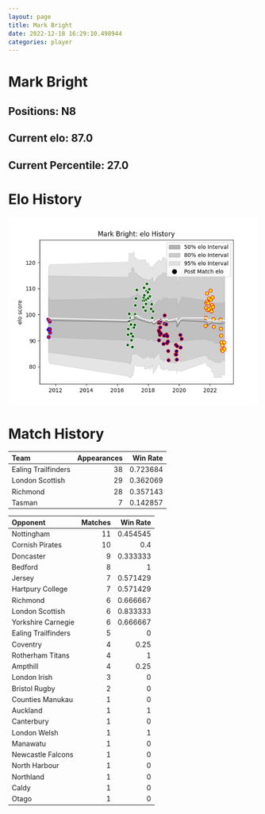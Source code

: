 ```yaml
---  
layout: page  
title: Mark Bright  
date: 2022-12-18 16:29:10.498944  
categories: player  
---
```

# Mark Bright

## Positions: N8

## Current elo: 87.0

## Current Percentile: 27.0

# Elo History


![elo history](history_MarkBright.png)
# Match History


| Team                |   Appearances |   Win Rate |
|:--------------------|--------------:|-----------:|
| Ealing Trailfinders |            38 |   0.723684 |
| London Scottish     |            29 |   0.362069 |
| Richmond            |            28 |   0.357143 |
| Tasman              |             7 |   0.142857 |

| Opponent            |   Matches |   Win Rate |
|:--------------------|----------:|-----------:|
| Nottingham          |        11 |   0.454545 |
| Cornish Pirates     |        10 |   0.4      |
| Doncaster           |         9 |   0.333333 |
| Bedford             |         8 |   1        |
| Jersey              |         7 |   0.571429 |
| Hartpury College    |         7 |   0.571429 |
| Richmond            |         6 |   0.666667 |
| London Scottish     |         6 |   0.833333 |
| Yorkshire Carnegie  |         6 |   0.666667 |
| Ealing Trailfinders |         5 |   0        |
| Coventry            |         4 |   0.25     |
| Rotherham Titans    |         4 |   1        |
| Ampthill            |         4 |   0.25     |
| London Irish        |         3 |   0        |
| Bristol Rugby       |         2 |   0        |
| Counties Manukau    |         1 |   0        |
| Auckland            |         1 |   1        |
| Canterbury          |         1 |   0        |
| London Welsh        |         1 |   1        |
| Manawatu            |         1 |   0        |
| Newcastle Falcons   |         1 |   0        |
| North Harbour       |         1 |   0        |
| Northland           |         1 |   0        |
| Caldy               |         1 |   0        |
| Otago               |         1 |   0        |